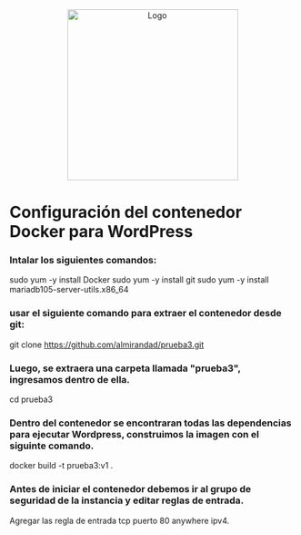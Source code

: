 <div align="center">
  <img src="https://d1.awsstatic.com/acs/characters/Logos/Docker-Logo_Horizontel_279x131.b8a5c41e56b77706656d61080f6a0217a3ba356d.png" alt="Logo" width="300">
</div>



# Configuración del contenedor Docker para WordPress

### Intalar los siguientes comandos:
sudo yum -y install Docker
sudo yum -y install git
sudo yum -y install mariadb105-server-utils.x86_64

### usar el siguiente comando para extraer el contenedor desde git:
git clone https://github.com/almirandad/prueba3.git

###  Luego, se extraera una carpeta llamada "prueba3", ingresamos dentro de ella.
cd prueba3

### Dentro del contenedor se encontraran todas las dependencias para ejecutar Wordpress, construimos la imagen con el siguinte comando.
docker build -t prueba3:v1 .

### Antes de iniciar el contenedor debemos ir al grupo de seguridad de la instancia y editar reglas de entrada. 
Agregar las regla de entrada tcp puerto 80 anywhere ipv4.

